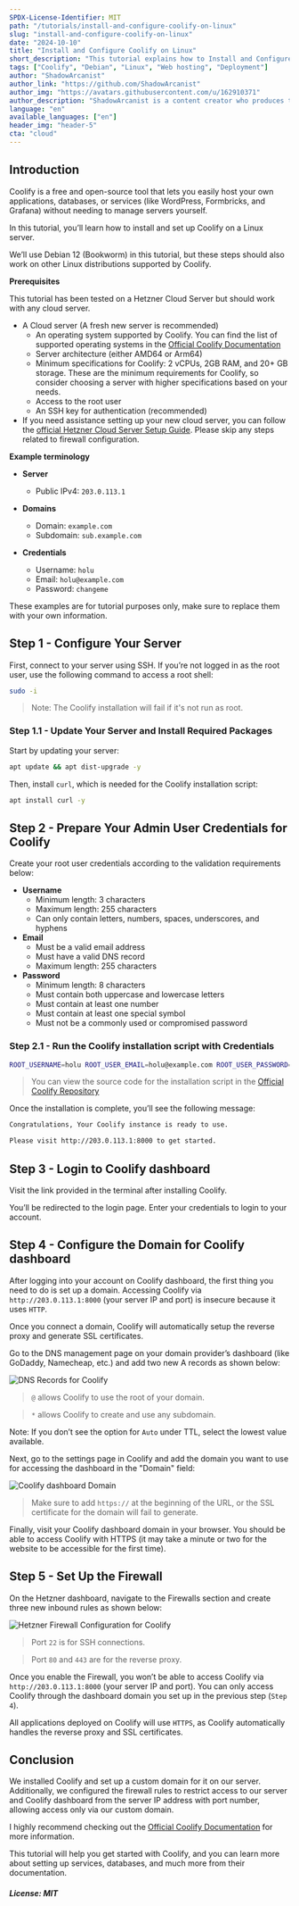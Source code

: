 ```yaml
---
SPDX-License-Identifier: MIT
path: "/tutorials/install-and-configure-coolify-on-linux"
slug: "install-and-configure-coolify-on-linux"
date: "2024-10-10"
title: "Install and Configure Coolify on Linux"
short_description: "This tutorial explains how to Install and Configure Coolify on Linux"
tags: ["Coolify", "Debian", "Linux", "Web hosting", "Deployment"]
author: "ShadowArcanist"
author_link: "https://github.com/ShadowArcanist"
author_img: "https://avatars.githubusercontent.com/u/162910371"
author_description: "ShadowArcanist is a content creator who produces tutorial videos on YouTube, writes guides, and contributes to open-source projects."
language: "en"
available_languages: ["en"]
header_img: "header-5"
cta: "cloud"
---
```


## Introduction

Coolify is a free and open-source tool that lets you easily host your own applications, databases, or services (like WordPress, Formbricks, and Grafana) without needing to manage servers yourself.

In this tutorial, you’ll learn how to install and set up Coolify on a Linux server.

We’ll use Debian 12 (Bookworm) in this tutorial, but these steps should also work on other Linux distributions supported by Coolify.

**Prerequisites**

This tutorial has been tested on a Hetzner Cloud Server but should work with any cloud server.

* A Cloud server (A fresh new server is recommended)
  * An operating system supported by Coolify. You can find the list of supported operating systems in the [Official Coolify Documentation](https://coolify.io/docs/installation#supported-operating-systems)
  * Server architecture (either AMD64 or Arm64)
  * Minimum specifications for Coolify: 2 vCPUs, 2GB RAM, and 20+ GB storage. These are the minimum requirements for Coolify, so consider choosing a server with higher specifications based on your needs.
  * Access to the root user
  * An SSH key for authentication (recommended)
* If you need assistance setting up your new cloud server, you can follow the [official Hetzner Cloud Server Setup Guide](https://docs.hetzner.com/cloud/servers/getting-started/creating-a-server). Please skip any steps related to firewall configuration.

**Example terminology**

* **Server**
  * Public IPv4: `203.0.113.1`
  
* **Domains**
  * Domain: `example.com` 
  * Subdomain: `sub.example.com`
  
* **Credentials**
  * Username: `holu` 
  * Email: `holu@example.com`
  * Password: `changeme`

These examples are for tutorial purposes only, make sure to replace them with your own information.

## Step 1 - Configure Your Server
  
First, connect to your server using SSH. If you’re not logged in as the root user, use the following command to access a root shell:
  
```bash
sudo -i
```

> Note: The Coolify installation will fail if it's not run as root.

### Step 1.1 - Update Your Server and Install Required Packages

Start by updating your server:

```bash
apt update && apt dist-upgrade -y
```

Then, install `curl`, which is needed for the Coolify installation script:

```bash
apt install curl -y
```
  
## Step 2 - Prepare Your Admin User Credentials for Coolify

Create your root user credentials according to the validation requirements below:

* **Username**
  * Minimum length: 3 characters
  * Maximum length: 255 characters
  * Can only contain letters, numbers, spaces, underscores, and hyphens
* **Email**
  * Must be a valid email address
  * Must have a valid DNS record
  * Maximum length: 255 characters
* **Password**
  * Minimum length: 8 characters
  * Must contain both uppercase and lowercase letters
  * Must contain at least one number
  * Must contain at least one special symbol
  * Must not be a commonly used or compromised password

### Step 2.1 - Run the Coolify installation script with Credentials

```bash
ROOT_USERNAME=holu ROOT_USER_EMAIL=holu@example.com ROOT_USER_PASSWORD=changeme bash -c 'curl -fsSL https://cdn.coollabs.io/coolify/install.sh | bash'
```

> You can view the source code for the installation script in the [Official Coolify Repository](https://github.com/coollabsio/coolify/blob/v4.x/scripts/install.sh)

Once the installation is complete, you’ll see the following message:

```bash
Congratulations, Your Coolify instance is ready to use.

Please visit http://203.0.113.1:8000 to get started.
```

## Step 3 - Login to Coolify dashboard

Visit the link provided in the terminal after installing Coolify.

You’ll be redirected to the login page. Enter your credentials to login to your account.

## Step 4 - Configure the Domain for Coolify dashboard

After logging into your account on Coolify dashboard, the first thing you need to do is set up a domain. Accessing Coolify via `http://203.0.113.1:8000` (your server IP and port) is insecure because it uses `HTTP`.

Once you connect a domain, Coolify will automatically setup the reverse proxy and generate SSL certificates.

Go to the DNS management page on your domain provider’s dashboard (like GoDaddy, Namecheap, etc.) and add two new A records as shown below:

![DNS Records for Coolify](images/dns-records-for-coolify.png)

> `@` allows Coolify to use the root of your domain.

> `*` allows Coolify to create and use any subdomain.

Note: If you don’t see the option for `Auto` under TTL, select the lowest value available.

Next, go to the settings page in Coolify and add the domain you want to use for accessing the dashboard in the "Domain" field:

![Coolify dashboard Domain](images/coolify-dashboard-domain-setup.png)

> Make sure to add `https://` at the beginning of the URL, or the SSL certificate for the domain will fail to generate.

Finally, visit your Coolify dashboard domain in your browser. You should be able to access Coolify with HTTPS (it may take a minute or two for the website to be accessible for the first time).

## Step 5 - Set Up the Firewall

On the Hetzner dashboard, navigate to the Firewalls section and create three new inbound rules as shown below:

![Hetzner Firewall Configuration for Coolify](images/hetzner-firewall-configuration-for-coolify.png)

> Port `22` is for SSH connections.

> Port `80` and `443` are for the reverse proxy.

Once you enable the Firewall, you won’t be able to access Coolify via `http://203.0.113.1:8000` (your server IP and port). You can only access Coolify through the dashboard domain you set up in the previous step (`Step 4`). 

All applications deployed on Coolify will use `HTTPS`, as Coolify automatically handles the reverse proxy and SSL certificates.

## Conclusion

We installed Coolify and set up a custom domain for it on our server. Additionally, we configured the firewall rules to restrict access to our server and Coolify dashboard from the server IP address with port number, allowing access only via our custom domain.

I highly recommend checking out the [Official Coolify Documentation](https://coolify.io/docs/) for more information.

This tutorial will help you get started with Coolify, and you can learn more about setting up services, databases, and much more from their documentation.

##### License: MIT

<!--
Contributor's Certificate of Origin
By making a contribution to this project, I certify that:
(a) The contribution was created in whole or in part by me and I have
    the right to submit it under the license indicated in the file; or
(b) The contribution is based upon previous work that, to the best of my
    knowledge, is covered under an appropriate license and I have the
    right under that license to submit that work with modifications,
    whether created in whole or in part by me, under the same license
    (unless I am permitted to submit under a different license), as
    indicated in the file; or
(c) The contribution was provided directly to me by some other person
    who certified (a), (b) or (c) and I have not modified it.
(d) I understand and agree that this project and the contribution are
    public and that a record of the contribution (including all personal
    information I submit with it, including my sign-off) is maintained
    indefinitely and may be redistributed consistent with this project
    or the license(s) involved.
Signed-off-by: ShadowArcanist contact@shadowarcanist.com
-->